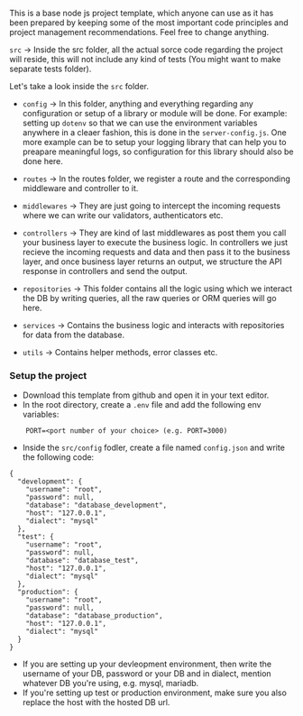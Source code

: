 This is a base node js project template, which anyone can use as it has been prepared by keeping some of the most important code principles and project management recommendations. Feel free to change anything.

`src` -> Inside the src folder, all the actual sorce code regarding the project will reside, this will not include any kind of tests (You might want to make separate tests folder).

Let's take a look inside the `src` folder.

- `config` -> In this folder, anything and everything regarding any configuration or setup of a library or module will be done. For example: setting up `dotenv` so that we can use the environment variables anywhere in a cleaer fashion, this is done in the `server-config.js`. One more example can be to setup your logging library that can help you to preapare meaningful logs, so configuration for this library should also be done here.

- `routes` -> In the routes folder, we register a route and the corresponding middleware and controller to it.

- `middlewares` -> They are just going to intercept the incoming requests where we can write our validators, authenticators etc.

- `controllers` -> They are kind of last middlewares as post them you call your business layer to execute the business logic. In controllers we just recieve the incoming requests and data and then pass it to the business layer, and once business layer returns an output, we structure the API response in controllers and send the output.

- `repositories` -> This folder contains all the logic using which we interact the DB by writing queries, all the raw queries or ORM queries will go here.

- `services` -> Contains the business logic and interacts with repositories for data from the database.

- `utils` -> Contains helper methods, error classes etc.

### Setup the project

- Download this template from github and open it in your text editor.
- In the root directory, create a `.env` file and add the following env variables:
```
    PORT=<port number of your choice> (e.g. PORT=3000)
```
- Inside the `src/config` fodler, create a file named `config.json` and write the following code:
```
{
  "development": {
    "username": "root",
    "password": null,
    "database": "database_development",
    "host": "127.0.0.1",
    "dialect": "mysql"
  },
  "test": {
    "username": "root",
    "password": null,
    "database": "database_test",
    "host": "127.0.0.1",
    "dialect": "mysql"
  },
  "production": {
    "username": "root",
    "password": null,
    "database": "database_production",
    "host": "127.0.0.1",
    "dialect": "mysql"
  }
}
```
- If you are setting up your devleopment environment, then write the username of your DB, password or your DB and in dialect, mention whatever DB you're using, e.g. mysql, mariadb.
- If you're setting up test or production environment, make sure you also replace the host with the hosted DB url.